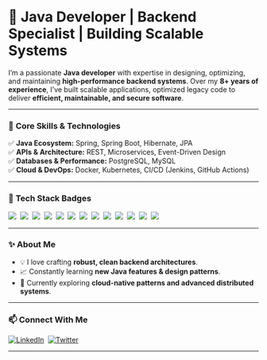 # 🚀 Java Developer | Backend Specialist | Building Scalable Systems

I’m a passionate **Java developer** with expertise in designing, optimizing, and maintaining **high-performance backend systems**. Over my **8+ years of experience**, I’ve built scalable applications, optimized legacy code to deliver **efficient, maintainable, and secure software**.

---

### 🔹 **Core Skills & Technologies**

✅ **Java Ecosystem:** Spring, Spring Boot, Hibernate, JPA  
✅ **APIs & Architecture:** REST, Microservices, Event-Driven Design  
✅ **Databases & Performance:** PostgreSQL, MySQL  
✅ **Cloud & DevOps:** Docker, Kubernetes, CI/CD (Jenkins, GitHub Actions)

---

### 🌟 **Tech Stack Badges**

<p align="left">
  <img src="https://img.shields.io/badge/Java-ED8B00?style=for-the-badge&logo=openjdk&logoColor=white"/>&nbsp;
  <img src="https://img.shields.io/badge/Spring Boot-6DB33F?style=for-the-badge&logo=springboot&logoColor=white"/>&nbsp;
  <img src="https://img.shields.io/badge/Microservices-FF6F00?style=for-the-badge&logo=microgen&logoColor=white"/>&nbsp;  
  <img src="https://img.shields.io/badge/Spring-Data-JPA-59666C?style=for-the-badge&logo=hibernate&logoColor=white"/>&nbsp;
  <img src="https://img.shields.io/badge/REST%20API-02569B?style=for-the-badge&logo=apachespark&logoColor=white"/>&nbsp;
  <img src="https://img.shields.io/badge/Maven-C71A36?style=for-the-badge&logo=apachemaven&logoColor=white"/>&nbsp;
  <img src="https://img.shields.io/badge/Kafka-231F20?style=for-the-badge&logo=apachekafka&logoColor=white"/>&nbsp;
  <img src="https://img.shields.io/badge/Redis-DC382D?style=for-the-badge&logo=redis&logoColor=white"/>&nbsp;
  <img src="https://img.shields.io/badge/MySQL-4479A1?style=for-the-badge&logo=mysql&logoColor=white"/>&nbsp;  
  <img src="https://img.shields.io/badge/GitHub-181717?style=for-the-badge&logo=github&logoColor=white"/>&nbsp;
  <img src="https://img.shields.io/badge/Jenkins-D24939?style=for-the-badge&logo=jenkins&logoColor=white"/>&nbsp;  
  <img src="https://img.shields.io/badge/Docker-2496ED?style=for-the-badge&logo=docker&logoColor=white"/>&nbsp;
  <img src="https://img.shields.io/badge/Kubernetes-326CE5?style=for-the-badge&logo=kubernetes&logoColor=white"/>&nbsp;    
</p>

---

### ✨ **About Me**

- 💡 I love crafting **robust, clean backend architectures**.
- 📈 Constantly learning **new Java features & design patterns**.
- 🔭 Currently exploring **cloud-native patterns and advanced distributed systems**.

---

### 📫 **Connect With Me**

[![LinkedIn](https://img.shields.io/badge/LinkedIn-blue?style=for-the-badge&logo=linkedin)](https://www.linkedin.com/in/vikas-fadatare)&nbsp;
[![Twitter](https://img.shields.io/badge/Twitter-1DA1F2?style=for-the-badge&logo=twitter&logoColor=white)](https://x.com/vikasfadatare)

---
